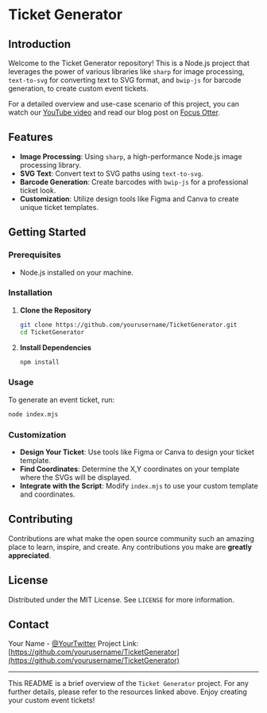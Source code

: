# Ticket Generator

## Introduction

Welcome to the Ticket Generator repository! This is a Node.js project that leverages the power of various libraries like `sharp` for image processing, `text-to-svg` for converting text to SVG format, and `bwip-js` for barcode generation, to create custom event tickets.

For a detailed overview and use-case scenario of this project, you can watch our [YouTube video](https://youtu.be/vpQi6Li_zuU?si=Aja5bsLOi5hhz0Xl) and read our blog post on [Focus Otter](https://blog.focusotter.com/generate-custom-event-tickets-in-nodejs).

## Features

- **Image Processing**: Using `sharp`, a high-performance Node.js image processing library.
- **SVG Text**: Convert text to SVG paths using `text-to-svg`.
- **Barcode Generation**: Create barcodes with `bwip-js` for a professional ticket look.
- **Customization**: Utilize design tools like Figma and Canva to create unique ticket templates.

## Getting Started

### Prerequisites

- Node.js installed on your machine.

### Installation

1. **Clone the Repository**

   ```bash
   git clone https://github.com/yourusername/TicketGenerator.git
   cd TicketGenerator
   ```

2. **Install Dependencies**
   ```bash
   npm install
   ```

### Usage

To generate an event ticket, run:

```bash
node index.mjs
```

### Customization

- **Design Your Ticket**: Use tools like Figma or Canva to design your ticket template.
- **Find Coordinates**: Determine the X,Y coordinates on your template where the SVGs will be displayed.
- **Integrate with the Script**: Modify `index.mjs` to use your custom template and coordinates.

## Contributing

Contributions are what make the open source community such an amazing place to learn, inspire, and create. Any contributions you make are **greatly appreciated**.

## License

Distributed under the MIT License. See `LICENSE` for more information.

## Contact

Your Name - [@YourTwitter](https://twitter.com/yourusername)
Project Link: [https://github.com/yourusername/TicketGenerator](https://github.com/yourusername/TicketGenerator)

---

This README is a brief overview of the `Ticket Generator` project. For any further details, please refer to the resources linked above. Enjoy creating your custom event tickets!

